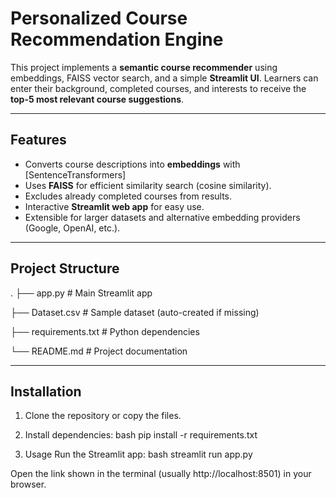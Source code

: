  
# Personalized Course Recommendation Engine

This project implements a **semantic course recommender** using embeddings, FAISS vector search, and a simple **Streamlit UI**.
Learners can enter their background, completed courses, and interests to receive the **top-5 most relevant course suggestions**.

---

## Features
- Converts course descriptions into **embeddings** with [SentenceTransformers]
- Uses **FAISS** for efficient similarity search (cosine similarity).
- Excludes already completed courses from results.
- Interactive **Streamlit web app** for easy use.
- Extensible for larger datasets and alternative embedding providers (Google, OpenAI, etc.).

---

## Project Structure
.
├── app.py # Main Streamlit app

├── Dataset.csv # Sample dataset (auto-created if missing)

├── requirements.txt # Python dependencies

└── README.md # Project documentation




---

## Installation

1. Clone the repository or copy the files.

2. Install dependencies:
bash
pip install -r requirements.txt

3. Usage
Run the Streamlit app:
bash
streamlit run app.py

Open the link shown in the terminal (usually http://localhost:8501) in your browser.
